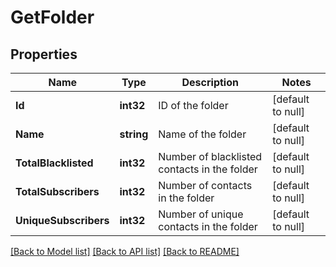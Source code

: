 # GetFolder

## Properties
Name | Type | Description | Notes
------------ | ------------- | ------------- | -------------
**Id** | **int32** | ID of the folder | [default to null]
**Name** | **string** | Name of the folder | [default to null]
**TotalBlacklisted** | **int32** | Number of blacklisted contacts in the folder | [default to null]
**TotalSubscribers** | **int32** | Number of contacts in the folder | [default to null]
**UniqueSubscribers** | **int32** | Number of unique contacts in the folder | [default to null]

[[Back to Model list]](../README.md#documentation-for-models) [[Back to API list]](../README.md#documentation-for-api-endpoints) [[Back to README]](../README.md)


